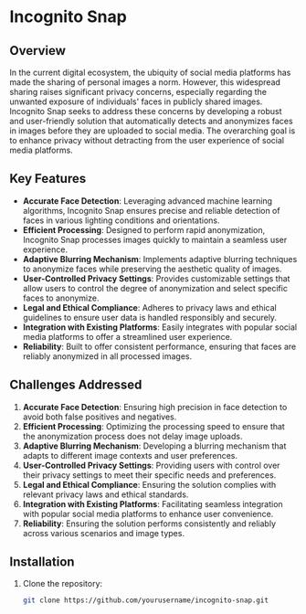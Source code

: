 
# Incognito Snap

## Overview

In the current digital ecosystem, the ubiquity of social media platforms has made the sharing of personal images a norm. However, this widespread sharing raises significant privacy concerns, especially regarding the unwanted exposure of individuals' faces in publicly shared images. Incognito Snap seeks to address these concerns by developing a robust and user-friendly solution that automatically detects and anonymizes faces in images before they are uploaded to social media. The overarching goal is to enhance privacy without detracting from the user experience of social media platforms.

## Key Features

- **Accurate Face Detection**: Leveraging advanced machine learning algorithms, Incognito Snap ensures precise and reliable detection of faces in various lighting conditions and orientations.
- **Efficient Processing**: Designed to perform rapid anonymization, Incognito Snap processes images quickly to maintain a seamless user experience.
- **Adaptive Blurring Mechanism**: Implements adaptive blurring techniques to anonymize faces while preserving the aesthetic quality of images.
- **User-Controlled Privacy Settings**: Provides customizable settings that allow users to control the degree of anonymization and select specific faces to anonymize.
- **Legal and Ethical Compliance**: Adheres to privacy laws and ethical guidelines to ensure user data is handled responsibly and securely.
- **Integration with Existing Platforms**: Easily integrates with popular social media platforms to offer a streamlined user experience.
- **Reliability**: Built to offer consistent performance, ensuring that faces are reliably anonymized in all processed images.

## Challenges Addressed

1. **Accurate Face Detection**: Ensuring high precision in face detection to avoid both false positives and negatives.
2. **Efficient Processing**: Optimizing the processing speed to ensure that the anonymization process does not delay image uploads.
3. **Adaptive Blurring Mechanism**: Developing a blurring mechanism that adapts to different image contexts and user preferences.
4. **User-Controlled Privacy Settings**: Providing users with control over their privacy settings to meet their specific needs and preferences.
5. **Legal and Ethical Compliance**: Ensuring the solution complies with relevant privacy laws and ethical standards.
6. **Integration with Existing Platforms**: Facilitating seamless integration with popular social media platforms to enhance user convenience.
7. **Reliability**: Ensuring the solution performs consistently and reliably across various scenarios and image types.

## Installation

1. Clone the repository:
   ```bash
   git clone https://github.com/yourusername/incognito-snap.git

